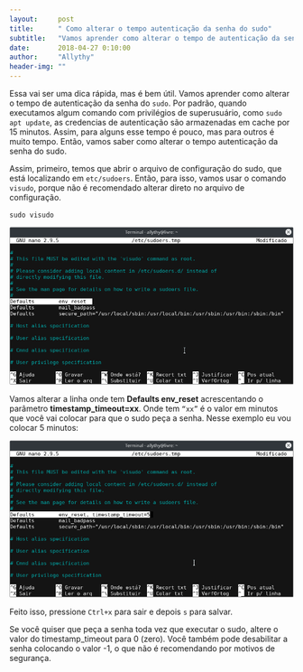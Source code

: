 ```yaml
---
layout:     post
title:      " Como alterar o tempo autenticação da senha do sudo"
subtitle:   "Vamos aprender como alterar o tempo de autenticação da senha do sudo."
date:       2018-04-27 0:10:00
author:     "Allythy"
header-img: ""
---
```


Essa vai ser uma dica rápida, mas é bem útil. Vamos aprender como alterar o tempo de autenticação da senha do `sudo`. Por padrão, quando executamos algum comando com privilégios de superusuário, como `sudo apt update`, as credencias de autenticação são armazenadas em cache por 15 minutos. Assim, para alguns esse tempo é pouco, mas para outros é muito tempo. Então, vamos saber como alterar o tempo autenticação da senha do sudo.

Assim, primeiro, temos que abrir o arquivo de configuração do sudo, que está localizando em `etc/sudoers`. Então, para isso, vamos usar o comando `visudo`, porque não é recomendado alterar direto no arquivo de configuração.

```
sudo visudo
```

![Tela do arquivo de configuração do sudo, selecionado a linha onde tem Defaults env_reset ](img/sudo.png)

Vamos alterar a linha onde tem __Defaults env_reset__ acrescentando o parâmetro __timestamp_timeout=xx__. Onde tem `“xx”` é o valor em minutos que você vai colocar para que o sudo peça a senha. Nesse exemplo eu vou colocar 5 minutos:


![Tela do arquivo de configuração do sudo, selecionado a linha onde tem timestamp_timeout=5 ](img/sudo2.png)

Feito isso, pressione `Ctrl+x` para sair e depois `s` para salvar.

Se você quiser que peça a senha toda vez que executar o sudo, altere o valor do timestamp_timeout para 0 (zero). Você também pode desabilitar a senha colocando o valor -1, o que não é recomendando por motivos de segurança.
